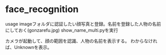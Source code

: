 # face_recognition

usage
imageフォルダに認証したい顔写真と登録。名前を登録した人物の名前にしておく(gonzarefu.jpg)
show_name_multi.pyを実行

カメラが起動して、顔の範囲を認識、人物の名前を表示する。
わからなければ、Unknownを表示。
